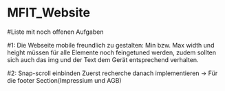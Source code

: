 # MFIT_Website
#Liste mit noch offenen Aufgaben

#1: Die Webseite mobile freundlich zu gestalten:
Min bzw. Max width und height müssen für alle Elemente noch feingetuned werden, zudem sollten sich auch das img und der Text dem Gerät entsprechend verhalten.

#2: Snap-scroll einbinden
Zuerst recherche danach implementieren -> Für die footer Section(Impressium und AGB)
